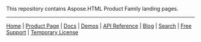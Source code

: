 This repository contains Aspose.HTML Product Family landing pages.

------------
[Home](https://www.aspose.com/) | [Product Page](https://products.aspose.com/html/) | [Docs](https://docs.aspose.com/html/) | [Demos](https://products.aspose.app/html/family) | [API Reference](https://apireference.aspose.com/html) | [Blog](https://blog.aspose.com/category/html/) | [Search](https://search.aspose.com/) | [Free Support](https://forum.aspose.com/c/html) |  [Temporary License](https://purchase.aspose.com/temporary-license)

